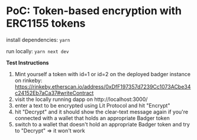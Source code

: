 # PoC: Token-based encryption with ERC1155 tokens

install dependencies: `yarn`

run locally: `yarn next dev`

**Test Instructions**

1. Mint yourself a token with id=1 or id=2 on the deployed badger instance on rinkeby: https://rinkeby.etherscan.io/address/0xDfF197357d7239Cc1073ACbe34c24152Eb7aCa37#writeContract
2. visit the locally running dapp on http://localhost:3000/
3. enter a text to be encrypted using Lit Protocol and hit "Encrypt"
4. hit "Decrypt" and it should show the clear-text message again if you're connected with a wallet that holds an appropriate Badger token
5. switch to a wallet that doesn't hold an appropriate Badger token and try to "Decrypt" => it won't work
